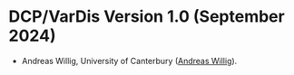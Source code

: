 

DCP/VarDis Version 1.0 (September 2024)
=======================================

- Andreas Willig, University of Canterbury ([Andreas Willig](mailto:andreas.willig@canterbury.ac.nz)).
